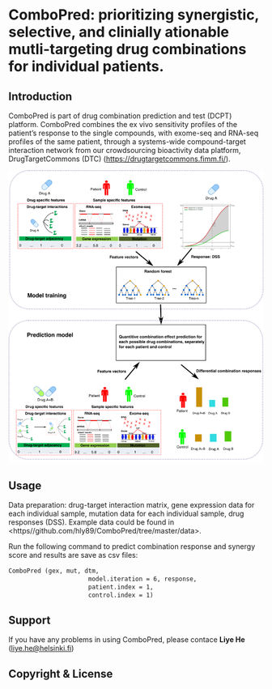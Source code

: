 # ComboPred: prioritizing synergistic, selective, and clinially ationable mutli-targeting drug combinations for individual patients.

## Introduction
ComboPred is part of drug combination prediction and test (DCPT) platform. ComboPred combines the ex vivo sensitivity profiles of the patient’s response to the single compounds, with exome-seq and RNA-seq profiles of the same patient, through a systems-wide compound-target interaction network from our crowdsourcing bioactivity data platform, DrugTargetCommons (DTC) (https://drugtargetcommons.fimm.fi/).  

![](man/figures/combopred.png)

## Usage
Data preparation: drug-target interaction matrix, gene expression data for each individual sample, mutation data for each individual sample, drug responses (DSS).  Example data could be found in <https//github.com/hly89/ComboPred/tree/master/data>.

Run the following command to predict combination response and synergy score and results are save as csv files:
```
ComboPred (gex, mut, dtm,
                      model.iteration = 6, response, 
                      patient.index = 1, 
                      control.index = 1)
```
## Support 
If you have any problems in using ComboPred, please contace **Liye He** (liye.he@helsinki.fi)

## Copyright & License

